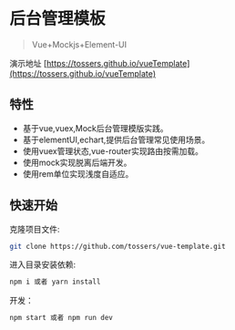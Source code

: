 # 后台管理模板
> Vue+Mockjs+Element-UI

演示地址 [https://tossers.github.io/vueTemplate](https://tossers.github.io/vueTemplate)

## 特性
* 基于vue,vuex,Mock后台管理模版实践。
* 基于elementUI,echart,提供后台管理常见使用场景。
* 使用vuex管理状态,vue-router实现路由按需加载。
* 使用mock实现脱离后端开发。
* 使用rem单位实现浅度自适应。

## 快速开始
克隆项目文件:

```bash
git clone https://github.com/tossers/vue-template.git
```

进入目录安装依赖:

```bash
npm i 或者 yarn install
```
开发：
```bash
npm start 或者 npm run dev
```
